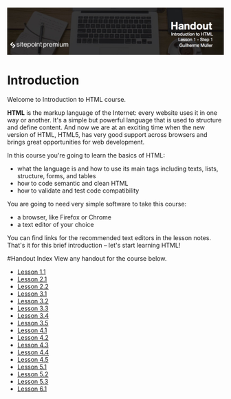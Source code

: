 ![](/headers/head1.1.jpg)
# Introduction

Welcome to Introduction to HTML course.

**HTML** is the markup language of the Internet: every website uses it in one way or another. It's a simple but powerful language that is used to structure and define content. And now we are at an exciting time when the new version of HTML, HTML5, has very good support across browsers and brings great opportunities for web development.

In this course you're going to learn the basics of HTML: 

* what the language is and how to use its main tags including texts, lists, structure, forms, and tables
* how to code semantic and clean HTML
* how to validate and test code compatibility

You are going to need very simple software to take this course:

* a browser, like Firefox or Chrome
* a text editor of your choice

You can find links for the recommended text editors in the lesson notes. That's it for this brief introduction – let's start learning HTML!

#Handout Index
View any handout for the course below.
* [Lesson 1.1](Introduction_to_HTML_handouts/1-1.md)
* [Lesson 2.1](Introduction_to_HTML_handouts/2-1.md)
* [Lesson 2.2](Introduction_to_HTML_handouts/2-2.md)
* [Lesson 3.1](Introduction_to_HTML_handouts/3-1.md)
* [Lesson 3.2](Introduction_to_HTML_handouts/3-2.md)
* [Lesson 3.3](Introduction_to_HTML_handouts/3-3.md)
* [Lesson 3.4](Introduction_to_HTML_handouts/3-4.md)
* [Lesson 3.5](Introduction_to_HTML_handouts/3-5.md)
* [Lesson 4.1](Introduction_to_HTML_handouts/4-1.md)
* [Lesson 4.2](Introduction_to_HTML_handouts/4-2.md)
* [Lesson 4.3](Introduction_to_HTML_handouts/4-3.md)
* [Lesson 4.4](Introduction_to_HTML_handouts/4-4.md)
* [Lesson 4.5](Introduction_to_HTML_handouts/4-5.md)
* [Lesson 5.1](Introduction_to_HTML_handouts/5-1.md)
* [Lesson 5.2](Introduction_to_HTML_handouts/5-2.md)
* [Lesson 5.3](Introduction_to_HTML_handouts/5-3.md)
* [Lesson 6.1](Introduction_to_HTML_handouts/6-1.md)
